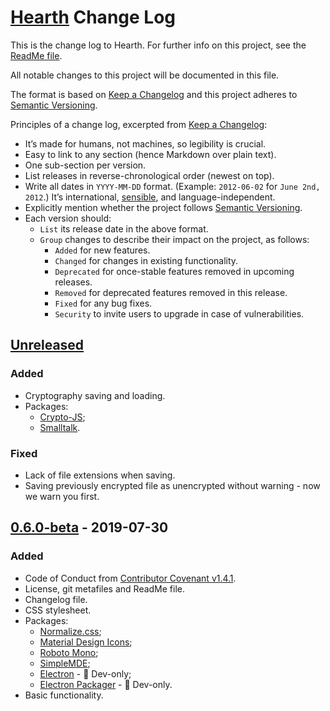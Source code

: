 # [Hearth](https://github.com/Nereare/Hearth) Change Log

This is the change log to Hearth. For further info on this project, see the [ReadMe file](https://github.com/Nereare/Hearth/blob/master/readme.md).

All notable changes to this project will be documented in this file.

The format is based on [Keep a Changelog](http://keepachangelog.com/) and this project adheres to [Semantic Versioning](http://semver.org/).

Principles of a change log, excerpted from [Keep a Changelog](http://keepachangelog.com/):

 * It’s made for humans, not machines, so legibility is crucial.
 * Easy to link to any section (hence Markdown over plain text).
 * One sub-section per version.
 * List releases in reverse-chronological order (newest on top).
 * Write all dates in `YYYY-MM-DD` format. (Example: `2012-06-02` for `June 2nd, 2012`.) It’s international, [sensible](http://xkcd.com/1179/), and language-independent.
 * Explicitly mention whether the project follows [Semantic Versioning](http://semver.org/).
 * Each version should:
   * `List` its release date in the above format.
   * `Group` changes to describe their impact on the project, as follows:
     * `Added` for new features.
     * `Changed` for changes in existing functionality.
     * `Deprecated` for once-stable features removed in upcoming releases.
     * `Removed` for deprecated features removed in this release.
     * `Fixed` for any bug fixes.
     * `Security` to invite users to upgrade in case of vulnerabilities.

## [Unreleased]

### Added
 * Cryptography saving and loading.
 * Packages:
   - [Crypto-JS](https://www.npmjs.com/package/crypto-js);
   - [Smalltalk](https://www.npmjs.com/package/smalltalk).

### Fixed
 * Lack of file extensions when saving.
 * Saving previously encrypted file as unencrypted without warning - now we warn you first.

## [0.6.0-beta] - 2019-07-30

### Added
 * Code of Conduct from [Contributor Covenant v1.4.1](https://www.contributor-covenant.org/).
 * License, git metafiles and ReadMe file.
 * Changelog file.
 * CSS stylesheet.
 * Packages:
   - [Normalize.css](https://necolas.github.io/normalize.css/);
   - [Material Design Icons](https://materialdesignicons.com/);
   - [Roboto Mono](https://fonts.google.com/specimen/Roboto+Mono);
   - [SimpleMDE](https://simplemde.com/);
   - [Electron](https://electronjs.org/) - :wrench: Dev-only;
   - [Electron Packager](https://github.com/electron/electron-packager) - :wrench: Dev-only.
 * Basic functionality.

[Unreleased]: https://github.com/Nereare/Hearth/compare/v0.6.0-beta...HEAD
[0.6.0-beta]: https://github.com/Nereare/Hearth/releases/tag/v0.6.0-beta
